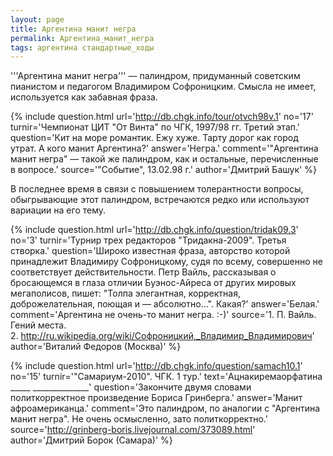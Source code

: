 ```yaml
---
layout: page
title: Аргентина манит негра
permalink: Аргентина_манит_негра
tags: аргентина стандартные_ходы
---
```

'''Аргентина манит негра''' — палиндром, придуманный советским пианистом и педагогом Владимиром Софроницким. Смысла не имеет, используется как забавная фраза.

{% include question.html
url='http://db.chgk.info/tour/otvch98v.1'
no='17'
turnir='Чемпионат ЦИТ "От Винта" по ЧГК, 1997/98 гг. Третий этап.'
question='Кит на море романтик. Ежу хуже. Тарту дорог как город утрат. А кого манит Аргентина?'
answer='Негра.'
comment='"Аргентина манит негра" — такой же палиндром, как и остальные, перечисленные в вопросе.'
source='"Событие", 13.02.98 г.'
author='Дмитрий Башук'
 %}

В последнее время в связи с повышением толерантности вопросы, обыгрывающие этот палиндром, встречаются редко или используют вариации на его тему.

{% include question.html
url='http://db.chgk.info/question/tridak09.3'
no='3'
turnir='Турнир трех редакторов "Тридакна-2009". Третья створка.'
question='Широко известная фраза, авторство которой принадлежит Владимиру Софроницкому, судя по всему, совершенно не соответствует действительности. Петр Вайль, рассказывая о бросающемся в глаза отличии Буэнос-Айреса от других мировых мегаполисов, пишет: "Толпа элегантная, корректная, доброжелательная, поющая и — абсолютно...". Какая?'
answer='Белая.'
comment='Аргентина не очень-то манит негра. :-)'
source='1. П. Вайль. Гений места. 
<br>  2. http://ru.wikipedia.org/wiki/Софроницкий,_Владимир_Владимирович'
author='Виталий Федоров (Москва)'
 %}

{% include question.html
url='http://db.chgk.info/question/samach10.1'
no='15'
turnir='"Самариум-2010". ЧГК. 1 тур.'
text='Ацнакиремаорфатина _____ ______________'
question='Закончите двумя словами политкорректное произведение Бориса Гринберга.'
answer='Манит афроамериканца.'
comment='Это палиндром, по аналогии с "Аргентина манит негра". Не очень осмысленно, зато политкорректно.'
source='http://grinberg-boris.livejournal.com/373089.html'
author='Дмитрий Борок (Самара)'
 %}

 